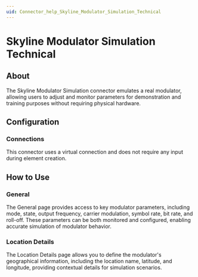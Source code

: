 ```yaml
---
uid: Connector_help_Skyline_Modulator_Simulation_Technical
---
```


# Skyline Modulator Simulation Technical

## About

The Skyline Modulator Simulation connector emulates a real modulator, allowing users to adjust and monitor parameters for demonstration and training purposes without requiring physical hardware.

## Configuration

### Connections

This connector uses a virtual connection and does not require any input during element creation.

## How to Use

### General

The General page provides access to key modulator parameters, including mode, state, output frequency, carrier modulation, symbol rate, bit rate, and roll-off. These parameters can be both monitored and configured, enabling accurate simulation of modulator behavior.

### Location Details

The Location Details page allows you to define the modulator's geographical information, including the location name, latitude, and longitude, providing contextual details for simulation scenarios.

